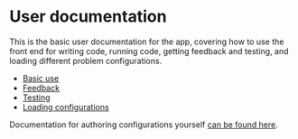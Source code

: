# User documentation

This is the basic user documentation for the app, covering how to use the front end for writing code,
running code, getting feedback and testing, and loading different problem configurations.

- [Basic use](basic_use.md)
- [Feedback](feedback.md)
- [Testing](testing.md)
- [Loading configurations](configurations.md)

Documentation for authoring configurations yourself [can be found here](../author/README.md).
